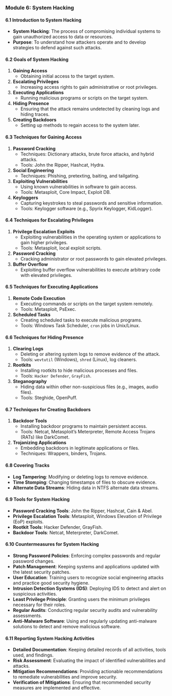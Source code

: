 ### Module 6: System Hacking

#### 6.1 Introduction to System Hacking
- **System Hacking**: The process of compromising individual systems to gain unauthorized access to data or resources.
- **Purpose**: To understand how attackers operate and to develop strategies to defend against such attacks.

#### 6.2 Goals of System Hacking
1. **Gaining Access**
   - Obtaining initial access to the target system.
2. **Escalating Privileges**
   - Increasing access rights to gain administrative or root privileges.
3. **Executing Applications**
   - Running malicious programs or scripts on the target system.
4. **Hiding Presence**
   - Ensuring that the attack remains undetected by cleaning logs and hiding traces.
5. **Creating Backdoors**
   - Setting up methods to regain access to the system later.

#### 6.3 Techniques for Gaining Access
1. **Password Cracking**
   - Techniques: Dictionary attacks, brute force attacks, and hybrid attacks.
   - Tools: John the Ripper, Hashcat, Hydra.
2. **Social Engineering**
   - Techniques: Phishing, pretexting, baiting, and tailgating.
3. **Exploiting Vulnerabilities**
   - Using known vulnerabilities in software to gain access.
   - Tools: Metasploit, Core Impact, Exploit DB.
4. **Keyloggers**
   - Capturing keystrokes to steal passwords and sensitive information.
   - Tools: Keylogger software (e.g., Spyrix Keylogger, KidLogger).

#### 6.4 Techniques for Escalating Privileges
1. **Privilege Escalation Exploits**
   - Exploiting vulnerabilities in the operating system or applications to gain higher privileges.
   - Tools: Metasploit, local exploit scripts.
2. **Password Cracking**
   - Cracking administrator or root passwords to gain elevated privileges.
3. **Buffer Overflow**
   - Exploiting buffer overflow vulnerabilities to execute arbitrary code with elevated privileges.

#### 6.5 Techniques for Executing Applications
1. **Remote Code Execution**
   - Executing commands or scripts on the target system remotely.
   - Tools: Metasploit, PsExec.
2. **Scheduled Tasks**
   - Creating scheduled tasks to execute malicious programs.
   - Tools: Windows Task Scheduler, `cron` jobs in Unix/Linux.

#### 6.6 Techniques for Hiding Presence
1. **Clearing Logs**
   - Deleting or altering system logs to remove evidence of the attack.
   - Tools: `wevtutil` (Windows), `shred` (Linux), log cleaners.
2. **Rootkits**
   - Installing rootkits to hide malicious processes and files.
   - Tools: `Hacker Defender`, `GrayFish`.
3. **Steganography**
   - Hiding data within other non-suspicious files (e.g., images, audio files).
   - Tools: Steghide, OpenPuff.

#### 6.7 Techniques for Creating Backdoors
1. **Backdoor Tools**
   - Installing backdoor programs to maintain persistent access.
   - Tools: Netcat, Metasploit’s Meterpreter, Remote Access Trojans (RATs) like DarkComet.
2. **Trojanizing Applications**
   - Embedding backdoors in legitimate applications or files.
   - Techniques: Wrappers, binders, Trojans.

#### 6.8 Covering Tracks
- **Log Tampering**: Modifying or deleting logs to remove evidence.
- **Time Stomping**: Changing timestamps of files to obscure evidence.
- **Alternate Data Streams**: Hiding data in NTFS alternate data streams.

#### 6.9 Tools for System Hacking
- **Password Cracking Tools**: John the Ripper, Hashcat, Cain & Abel.
- **Privilege Escalation Tools**: Metasploit, Windows Elevation of Privilege (EoP) exploits.
- **Rootkit Tools**: Hacker Defender, GrayFish.
- **Backdoor Tools**: Netcat, Meterpreter, DarkComet.

#### 6.10 Countermeasures for System Hacking
- **Strong Password Policies**: Enforcing complex passwords and regular password changes.
- **Patch Management**: Keeping systems and applications updated with the latest security patches.
- **User Education**: Training users to recognize social engineering attacks and practice good security hygiene.
- **Intrusion Detection Systems (IDS)**: Deploying IDS to detect and alert on suspicious activities.
- **Least Privilege Principle**: Granting users the minimum privileges necessary for their roles.
- **Regular Audits**: Conducting regular security audits and vulnerability assessments.
- **Anti-Malware Software**: Using and regularly updating anti-malware solutions to detect and remove malicious software.

#### 6.11 Reporting System Hacking Activities
- **Detailed Documentation**: Keeping detailed records of all activities, tools used, and findings.
- **Risk Assessment**: Evaluating the impact of identified vulnerabilities and attacks.
- **Mitigation Recommendations**: Providing actionable recommendations to remediate vulnerabilities and improve security.
- **Verification of Mitigations**: Ensuring that recommended security measures are implemented and effective.
